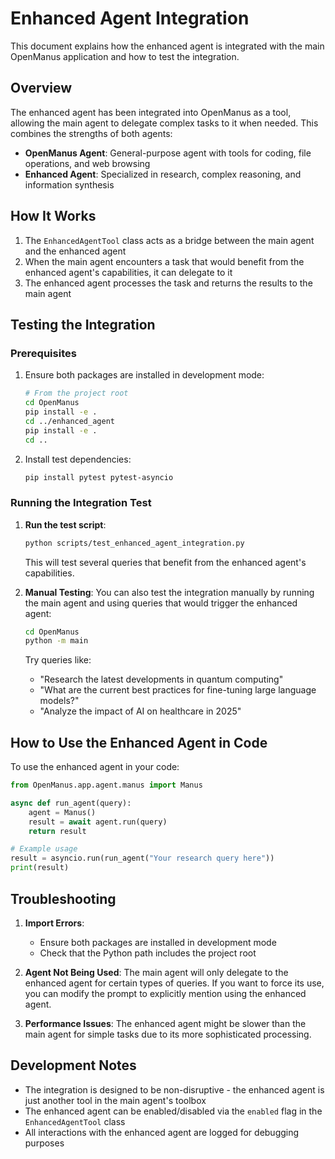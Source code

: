 # Enhanced Agent Integration

This document explains how the enhanced agent is integrated with the main OpenManus application and how to test the integration.

## Overview

The enhanced agent has been integrated into OpenManus as a tool, allowing the main agent to delegate complex tasks to it when needed. This combines the strengths of both agents:

- **OpenManus Agent**: General-purpose agent with tools for coding, file operations, and web browsing
- **Enhanced Agent**: Specialized in research, complex reasoning, and information synthesis

## How It Works

1. The `EnhancedAgentTool` class acts as a bridge between the main agent and the enhanced agent
2. When the main agent encounters a task that would benefit from the enhanced agent's capabilities, it can delegate to it
3. The enhanced agent processes the task and returns the results to the main agent

## Testing the Integration

### Prerequisites

1. Ensure both packages are installed in development mode:
   ```bash
   # From the project root
   cd OpenManus
   pip install -e .
   cd ../enhanced_agent
   pip install -e .
   cd ..
   ```

2. Install test dependencies:
   ```bash
   pip install pytest pytest-asyncio
   ```

### Running the Integration Test

1. **Run the test script**:
   ```bash
   python scripts/test_enhanced_agent_integration.py
   ```

   This will test several queries that benefit from the enhanced agent's capabilities.

2. **Manual Testing**:
   You can also test the integration manually by running the main agent and using queries that would trigger the enhanced agent:
   ```bash
   cd OpenManus
   python -m main
   ```
   
   Try queries like:
   - "Research the latest developments in quantum computing"
   - "What are the current best practices for fine-tuning large language models?"
   - "Analyze the impact of AI on healthcare in 2025"

## How to Use the Enhanced Agent in Code

To use the enhanced agent in your code:

```python
from OpenManus.app.agent.manus import Manus

async def run_agent(query):
    agent = Manus()
    result = await agent.run(query)
    return result

# Example usage
result = asyncio.run(run_agent("Your research query here"))
print(result)
```

## Troubleshooting

1. **Import Errors**:
   - Ensure both packages are installed in development mode
   - Check that the Python path includes the project root

2. **Agent Not Being Used**:
   The main agent will only delegate to the enhanced agent for certain types of queries. If you want to force its use, you can modify the prompt to explicitly mention using the enhanced agent.

3. **Performance Issues**:
   The enhanced agent might be slower than the main agent for simple tasks due to its more sophisticated processing.

## Development Notes

- The integration is designed to be non-disruptive - the enhanced agent is just another tool in the main agent's toolbox
- The enhanced agent can be enabled/disabled via the `enabled` flag in the `EnhancedAgentTool` class
- All interactions with the enhanced agent are logged for debugging purposes
